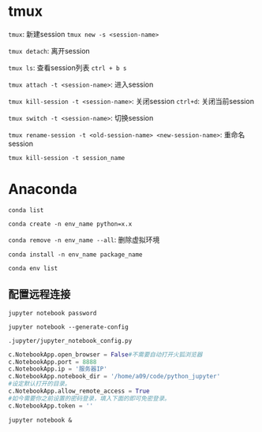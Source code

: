 # tmux

`tmux`: 新建session
`tmux new -s <session-name>`

`tmux detach`: 离开session

`tmux ls`: 查看session列表
`ctrl + b s`

`tmux attach -t <session-name>`: 进入session

`tmux kill-session -t <session-name>`: 关闭session
`ctrl+d`: 关闭当前session

`tmux switch -t <session-name>`: 切换session

`tmux rename-session -t <old-session-name> <new-session-name>`: 重命名session

`tmux kill-session -t session_name`

# Anaconda

`conda list`

`conda create -n env_name python=x.x`

`conda remove -n env_name --all`: 删除虚拟环境

`conda install -n env_name package_name`

`conda env list`

## 配置远程连接

`jupyter notebook password`

`jupyter notebook --generate-config`

`.jupyter/jupyter_notebook_config.py`

```python
c.NotebookApp.open_browser = False#不需要自动打开火狐浏览器
c.NotebookApp.port = 8888
c.NotebookApp.ip = '服务器IP'
c.NotebookApp.notebook_dir = '/home/a09/code/python_jupyter'
#设定默认打开的目录。
c.NotebookApp.allow_remote_access = True
#如今需要你之前设置的密码登录，填入下面的即可免密登录。
c.NotebookApp.token = ''
```

`jupyter notebook &`
